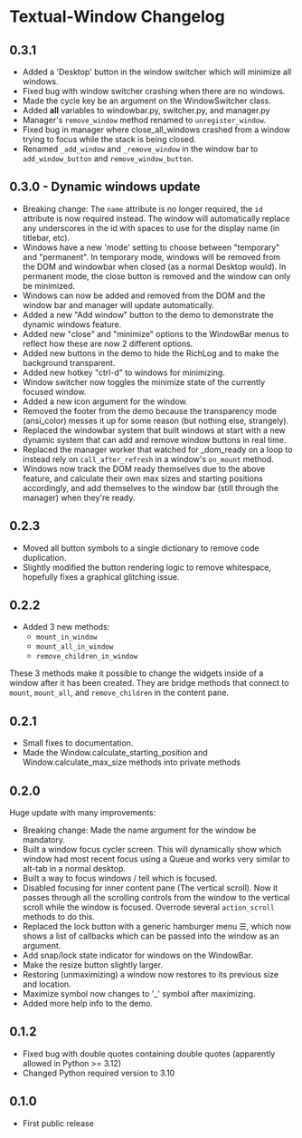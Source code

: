 # Textual-Window Changelog

## 0.3.1

- Added a 'Desktop' button in the window switcher which will minimize all windows.
- Fixed bug with window switcher crashing when there are no windows.
- Made the cycle key be an argument on the WindowSwitcher class.
- Added __all__ variables to windowbar.py, switcher.py, and manager.py
- Manager's `remove_window` method renamed to `unregister_window`.
- Fixed bug in manager where close_all_windows crashed from a window trying to focus while the stack is being closed.
- Renamed `_add_window` and `_remove_window` in the window bar to `add_window_button` and `remove_window_button`.

## 0.3.0 - Dynamic windows update

- Breaking change: The `name` attribute is no longer required, the `id` attribute is now required instead. The window will automatically replace any underscores in the id with spaces to use for the display name (in titlebar, etc).
- Windows have a new 'mode' setting to choose between "temporary" and "permanent". In temporary mode, windows will be removed from the DOM and windowbar when closed (as a normal Desktop would). In permanent mode, the close button is removed and the window can only be minimized.
- Windows can now be added and removed from the DOM and the window bar and manager will update automatically.
- Added a new "Add window" button to the demo to demonstrate the dynamic windows feature.
- Added new "close" and "minimize" options to the WindowBar menus to reflect how these are now 2 different options.
- Added new buttons in the demo to hide the RichLog and to make the background transparent.
- Added new hotkey "ctrl-d" to windows for minimizing.
- Window switcher now toggles the minimize state of the currently focused window.
- Added a new icon argument for the window.
- Removed the footer from the demo because the transparency mode (ansi_color) messes it up for some reason (but nothing else, strangely).
- Replaced the windowbar system that built windows at start with a new dynamic system that can add and remove window buttons in real time.
- Replaced the manager worker that watched for _dom_ready on a loop to instead rely on `call_after_refresh` in a window's `on_mount` method.
- Windows now track the DOM ready themselves due to the above feature, and calculate their own max sizes and starting positions accordingly, and add themselves to the window bar (still through the manager) when they're ready.

## 0.2.3

- Moved all button symbols to a single dictionary to remove code duplication.
- Slightly modified the button rendering logic to remove whitespace, hopefully fixes a graphical glitching issue.

## 0.2.2

- Added 3 new methods:
  - `mount_in_window`
  - `mount_all_in_window`
  - `remove_children_in_window`
  
These 3 methods make it possible to change the widgets inside of a window after it has been created. They are bridge methods that connect to `mount`, `mount_all`, and `remove_children` in the content pane.

## 0.2.1

- Small fixes to documentation.
- Made the Window.calculate_starting_position and Window.calculate_max_size methods into private methods

## 0.2.0

Huge update with many improvements:

- Breaking change: Made the name argument for the window be mandatory.
- Built a window focus cycler screen. This will dynamically show which window had most recent focus using a Queue and works very similar to alt-tab in a normal desktop.
- Built a way to focus windows / tell which is focused.
- Disabled focusing for inner content pane (The vertical scroll). Now it passes through all the scrolling controls from the window to the vertical scroll while the window is focused. Overrode several `action_scroll` methods to do this.
- Replaced the lock button with a generic hamburger menu ☰, which now shows a list of callbacks which can be passed into the window as an argument.
- Add snap/lock state indicator for windows on the WindowBar.
- Make the resize button slightly larger.
- Restoring (unmaximizing) a window now restores to its previous size and location.
- Maximize symbol now changes to '_' symbol after maximizing.
- Added more help info to the demo.

## 0.1.2

- Fixed bug with double quotes containing double quotes (apparently allowed in Python >= 3.12)
- Changed Python required version to 3.10

## 0.1.0

- First public release
